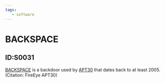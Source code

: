 ```yaml
---
tags:
   - software
---
```

# BACKSPACE
## ID:S0031
[BACKSPACE](/mitre/software/S0031) is a backdoor used by [APT30](/mitre/groups/G0013) that dates back to at least 2005. (Citation: FireEye APT30)
